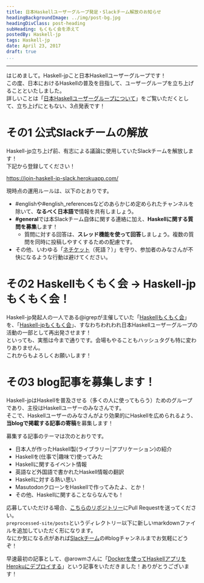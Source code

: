 ```yaml
---
title: 日本Haskellユーザーグループ発足・Slackチーム解放のお知らせ
headingBackgroundImage: ../img/post-bg.jpg
headingDivClass: post-heading
subHeading: もくもく会を添えて
postedBy: Haskell-jp
tags: Haskell-jp
date: April 23, 2017
draft: true
...
```

---

はじめまして。Haskell-jpこと日本Haskellユーザーグループです！  
この度、日本におけるHaskellの普及を目指して、ユーザーグループを立ち上げることといたしました。  
詳しいことは「[日本Haskellユーザーグループについて](../about_us.html)」をご覧いただくとして、立ち上げにともない、3点発表です！

# その1 公式Slackチームの解放

Haskell-jp立ち上げ前、有志による議論に使用していたSlackチームを解放します！  
下記から登録してください！

https://join-haskell-jp-slack.herokuapp.com/

現時点の運用ルールは、以下のとおりです。

- #englishや#english_referencesなどのあらかじめ定められたチャンネルを除いて、**なるべく日本語で**情報を共有しましょう。
- **#general**では本Slackチーム自体に関する連絡に加え、**Haskellに関する質問を募集**します！
    - 質問に対する回答は、**スレッド機能を使って回答**しましょう。複数の質問を同時に投稿しやすくするための配慮です。
- その他、いわゆる「[ネチケット](https://ja.wikipedia.org/wiki/ネチケット)（死語？）」を守り、参加者のみなさんが不快になるような行動は避けてください。

# その2 Haskellもくもく会 -> Haskell-jpもくもく会！

Haskell-jp発起人の一人である@igrepが主催していた「[Haskellもくもく会](https://haskellmokumoku.connpass.com)」を、「[Haskell-jpもくもく会](https://haskell-jp.connpass.com)」、すなわちわれわれ日本Haskellユーザーグループの活動の一部として再出発させます！  
といっても、実態は今まで通りです。会場もやることもハッシュタグも特に変わりありません。  
これからもよろしくお願いします！

# その3 blog記事を募集します！

Haskell-jpはHaskellを普及させる（多くの人に使ってもらう）ためのグループであり、主役はHaskellユーザーのみなさんです。  
そこで、Haskellユーザーのみなさんがより効果的にHaskellを広められるよう、**当blogで掲載する記事の寄稿**を募集します！

募集する記事のテーマは次のとおりです。

- 日本人が作ったHaskell製(ライブラリー|アプリケーション)の紹介
- Haskellを(仕事で|趣味で)使ってみた
- Haskellに関するイベント情報
- 英語など外国語で書かれたHaskell情報の翻訳
- Haskellに対する熱い思い
- MasutodonクローンをHaskellで作ってみたよ、とか！
- その他、Haskellに関することならなんでも！

応募していただける場合、[こちらのリポジトリー](https://github.com/haskell-jp/blog)にPull Requestを送ってください。  
`preprocessed-site/posts`というディレクトリー以下に新しいmarkdownファイルを追加していただく形になります。  
なにか気になる点があれば[Slackチーム](https://haskell-jp.slack.com/)の#blogチャンネルまでお気軽にどうぞ！

早速最初の記事として、@arowmさんに「[Dockerを使ってHaskellアプリをHerokuにデプロイする](02-haskell-on-heroku.html)」という記事をいただきました！ありがとうございます！
